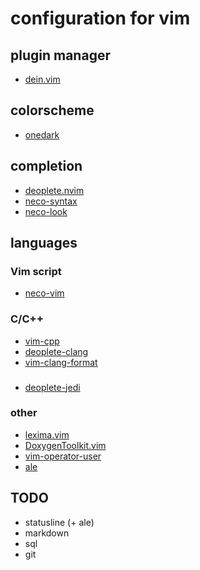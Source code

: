 # configuration for vim

## plugin manager
 - [dein.vim](https://github.com/Shougo/dein.vim)
## colorscheme
 - [onedark](https://github.com/joshdick/onedark.vim)
## completion
 - [deoplete.nvim](https://github.com/Shougo/deoplete.nvim)
 - [neco-syntax](https://github.com/Shougo/neco-syntax)
 - [neco-look](https://github.com/ujihisa/neco-look)
## languages
### Vim script
 - [neco-vim](https://github.com/Shougo/neco-vim)
### C/C++
 - [vim-cpp](https://github.com/vim-jp/vim-cpp)
 - [deoplete-clang](https://github.com/zchee/deoplete-clang)
 - [vim-clang-format](https://github.com/rhysd/vim-clang-format)
###
 - [deoplete-jedi](https://github.com/zchee/deoplete-jedi)
### other
 - [lexima.vim](https://github.com/cohama/lexima.vim)
 - [DoxygenToolkit.vim](https://github.com/vim-scripts/DoxygenToolkit.vim)
 - [vim-operator-user](https://github.com/kana/vim-operator-user)
 - [ale](https://github.com/w0rp/ale)

## TODO
 - statusline (+ ale)
 - markdown
 - sql
 - git
